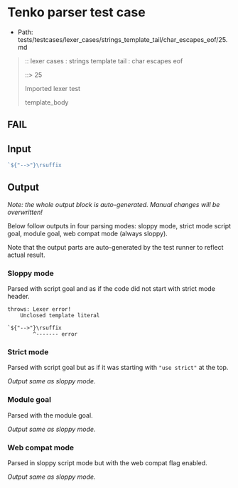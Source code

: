 # Tenko parser test case

- Path: tests/testcases/lexer_cases/strings_template_tail/char_escapes_eof/25.md

> :: lexer cases : strings template tail : char escapes eof
>
> ::> 25
>
> Imported lexer test
>
> template_body

## FAIL

## Input

`````js
`${"-->"}\rsuffix
`````

## Output

_Note: the whole output block is auto-generated. Manual changes will be overwritten!_

Below follow outputs in four parsing modes: sloppy mode, strict mode script goal, module goal, web compat mode (always sloppy).

Note that the output parts are auto-generated by the test runner to reflect actual result.

### Sloppy mode

Parsed with script goal and as if the code did not start with strict mode header.

`````
throws: Lexer error!
    Unclosed template literal

`${"-->"}\rsuffix
        ^------- error
`````

### Strict mode

Parsed with script goal but as if it was starting with `"use strict"` at the top.

_Output same as sloppy mode._

### Module goal

Parsed with the module goal.

_Output same as sloppy mode._

### Web compat mode

Parsed in sloppy script mode but with the web compat flag enabled.

_Output same as sloppy mode._
